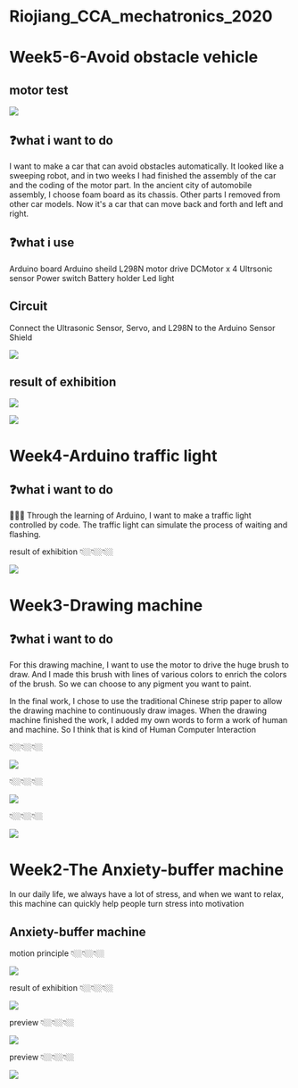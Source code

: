 # Riojiang_CCA_mechatronics_2020
# 
# Week5-6-Avoid obstacle vehicle

## motor test
<p align="center">
</p >
<img src = "./week5-6/motor test.gif">

## ❓what i want to do 
I want to make a car that can avoid obstacles automatically. It looked like a sweeping robot, and in two weeks I had finished the assembly of the car and the coding of the motor part. In the ancient city of automobile assembly, I choose foam board as its chassis. Other parts I removed from other car models. Now it's a car that can move back and forth and left and right.

## ❓what i use
Arduino board 
Arduino sheild 
L298N motor drive 
DCMotor x 4
Ultrsonic sensor
Power switch 
Battery holder
Led light 

## Circuit 
Connect the Ultrasonic Sensor, Servo, and L298N to the Arduino Sensor Shield

<p align="center">
</p >
<img src = "./week5-6/circuit.png">

##  result of exhibition
<p align="center">
</p >
<img src = "./week5-6/preview.JPG">

<p align="center">
</p >
<img src = "./week5-6/preview2.JPG">

# 
# 
# 
# 
# 
# 

# Week4-Arduino traffic light

## ❓what i want to do 
🚥🚥🚥
Through the learning of Arduino, I want to make a traffic light controlled by code. The traffic light can simulate the process of waiting and flashing.

result of exhibition
👇🏼👇🏼👇🏼
<p align="center">
</p >
<img src = "./week4/traffic_light/traffic%20light%20.gif">

# 
# 
# 
# 
# 
# 
# 

# Week3-Drawing machine

## ❓what i want to do 
For this drawing machine, I want to use the motor to drive the huge brush to draw. And I made this brush with lines of various colors to enrich the colors of the brush. So we can choose to any pigment you want to paint.

In the final work, I chose to use the traditional Chinese strip paper to allow the drawing machine to continuously draw images. When the drawing machine finished the work, I added my own words to form a work of human and machine. So I think that is kind of Human Computer Interaction

👇🏼👇🏼👇🏼
<p align="center">
</p >
<img src = "./week3/demo.gif">

👇🏼👇🏼👇🏼
<p align="center">
</p >
<img src = "./week3/preview1.png">


👇🏼👇🏼👇🏼
<p align="center">
</p >
<img src = "./week3/preview2.png">

# 
# 
# 
# 
# 
# 
# 

# Week2-The Anxiety-buffer machine
In our daily life, we always have a lot of stress, and when we want to relax, this machine can quickly help people turn stress into motivation


## Anxiety-buffer machine

motion principle
👇🏼👇🏼👇🏼
<p align="center">
</p >
<img src = "./week2/The%20Anxiety-buffer.gif">


result of exhibition
👇🏼👇🏼👇🏼
<p align="center">
</p >
<img src = "./week2/The%20Anxiety-buffer2.gif">

preview
👇🏼👇🏼👇🏼
<p align="center">
</p >
<img src = "./week2/preview.JPG">


preview
👇🏼👇🏼👇🏼
<p align="center">
</p >
<img src = "./week2/preview2.JPG">

